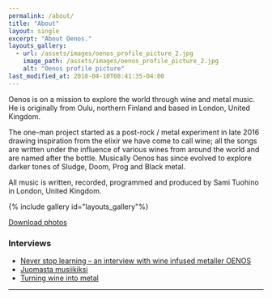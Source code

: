 ```yaml
---
permalink: /about/
title: "About"
layout: single
excerpt: "About Oenos."
layouts_gallery:
  - url: /assets/images/oenos_profile_picture_2.jpg
    image_path: /assets/images/oenos_profile_picture_2.jpg
    alt: "Oenos profile picture"  
last_modified_at: 2018-04-10T08:41:35-04:00
---
```


Oenos is on a mission to explore the world through wine and metal music. He is originally from Oulu, northern Finland and based in London, United Kingdom.

The one-man project started as a post-rock / metal experiment in late 2016 drawing inspiration from the elixir we have come to call wine; all the songs are written under the influence of various wines from around the world and are named after the bottle. Musically Oenos has since evolved to explore darker tones of Sludge, Doom, Prog and Black metal.

All music is written, recorded, programmed and produced by Sami Tuohino in London, United Kingdom.

{% include gallery id="layouts_gallery"%}

[Download photos](https://drive.google.com/open?id=1QPH-CvKNTTdTDTf_S7XLQM_WgivpLjki)

### Interviews

- [Never stop learning – an interview with wine infused metaller OENOS](https://idioteq.com/never-stop-learning-an-interview-with-wine-infused-metaller-oenos/)
- [Juomasta musiikiksi](https://issuu.com/forum24/docs/f24_20180412/21)
- [Turning wine into metal](https://idioteq.com/introducing-wine-infused-post-rock-metal-act-oenos/)


---
